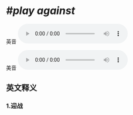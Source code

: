 # ***\#play against*** 
英音
<audio src="./media/play against1_AAC.aac" controls="controls"></audio>

美音
<audio src="./media/play against2_AAC.aac" controls="controls"></audio>



  

英文释义
---
### 1.**迎战**  


